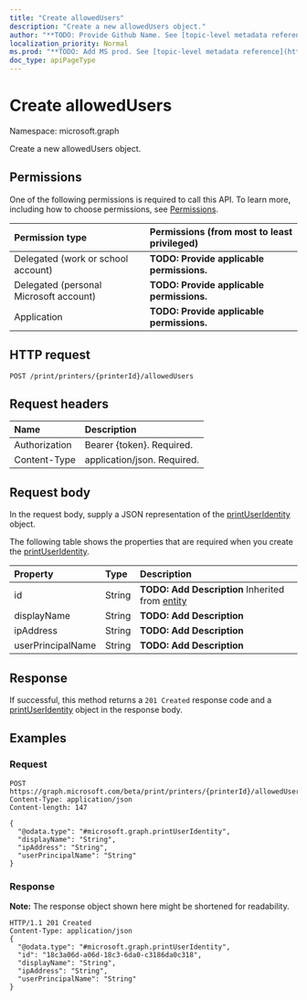 ```yaml
---
title: "Create allowedUsers"
description: "Create a new allowedUsers object."
author: "**TODO: Provide Github Name. See [topic-level metadata reference](https://msgo.azurewebsites.net/add/document/guidelines/metadata.html#topic-level-metadata)**"
localization_priority: Normal
ms.prod: "**TODO: Add MS prod. See [topic-level metadata reference](https://msgo.azurewebsites.net/add/document/guidelines/metadata.html#topic-level-metadata)**"
doc_type: apiPageType
---
```


# Create allowedUsers

Namespace: microsoft.graph

Create a new allowedUsers object.

## Permissions
One of the following permissions is required to call this API. To learn more, including how to choose permissions, see [Permissions](/concepts/permissions-reference.md).

|Permission type|Permissions (from most to least privileged)|
|:---|:---|
|Delegated (work or school account)|**TODO: Provide applicable permissions.**|
|Delegated (personal Microsoft account)|**TODO: Provide applicable permissions.**|
|Application|**TODO: Provide applicable permissions.**|

## HTTP request

<!-- {
  "blockType": "ignored"
}
-->
``` http
POST /print/printers/{printerId}/allowedUsers
```

## Request headers
|Name|Description|
|:---|:---|
|Authorization|Bearer {token}. Required.|
|Content-Type|application/json. Required.|

## Request body
In the request body, supply a JSON representation of the [printUserIdentity](../resources/printuseridentity.md) object.

The following table shows the properties that are required when you create the [printUserIdentity](../resources/printuseridentity.md).

|Property|Type|Description|
|:---|:---|:---|
|id|String|**TODO: Add Description** Inherited from [entity](../resources/entity.md)|
|displayName|String|**TODO: Add Description**|
|ipAddress|String|**TODO: Add Description**|
|userPrincipalName|String|**TODO: Add Description**|



## Response

If successful, this method returns a `201 Created` response code and a [printUserIdentity](../resources/printuseridentity.md) object in the response body.

## Examples

### Request
<!-- {
  "blockType": "request",
  "name": "create_printuseridentity_from_"
}
-->
``` http
POST https://graph.microsoft.com/beta/print/printers/{printerId}/allowedUsers
Content-Type: application/json
Content-length: 147

{
  "@odata.type": "#microsoft.graph.printUserIdentity",
  "displayName": "String",
  "ipAddress": "String",
  "userPrincipalName": "String"
}
```

### Response
**Note:** The response object shown here might be shortened for readability.
<!-- {
  "blockType": "response",
  "truncated": true,
  "@odata.type": "microsoft.graph.printuseridentity"
}
-->
``` http
HTTP/1.1 201 Created
Content-Type: application/json
{
  "@odata.type": "#microsoft.graph.printUserIdentity",
  "id": "18c3a06d-a06d-18c3-6da0-c3186da0c318",
  "displayName": "String",
  "ipAddress": "String",
  "userPrincipalName": "String"
}
```

